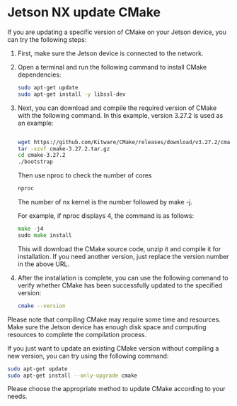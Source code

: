# Jetson NX update CMake

If you are updating a specific version of CMake on your Jetson device, you can try the following steps:

1. First, make sure the Jetson device is connected to the network.
2. Open a terminal and run the following command to install CMake dependencies:
    
     ```bash
     sudo apt-get update
     sudo apt-get install -y libssl-dev
     ```
    
3. Next, you can download and compile the required version of CMake with the following command. In this example, version 3.27.2 is used as an example:
    
     ```bash
    
     wget https://github.com/Kitware/CMake/releases/download/v3.27.2/cmake-3.27.2.tar.gz
     tar -xzvf cmake-3.27.2.tar.gz
     cd cmake-3.27.2
     ./bootstrap
     ```
    
     Then use nproc to check the number of cores
    
     ```ruby
     nproc
    
     ```
    
     The number of nx kernel is the number followed by make -j.
    
     For example, if nproc displays 4, the command is as follows:
    
     ```go
     make -j4
     sudo make install
    
     ```
    
     This will download the CMake source code, unzip it and compile it for installation. If you need another version, just replace the version number in the above URL.
    
4. After the installation is complete, you can use the following command to verify whether CMake has been successfully updated to the specified version:
    
     ```bash
     cmake --version
     ```
    

Please note that compiling CMake may require some time and resources. Make sure the Jetson device has enough disk space and computing resources to complete the compilation process.

If you just want to update an existing CMake version without compiling a new version, you can try using the following command:

```bash
sudo apt-get update
sudo apt-get install --only-upgrade cmake
```

Please choose the appropriate method to update CMake according to your needs.

